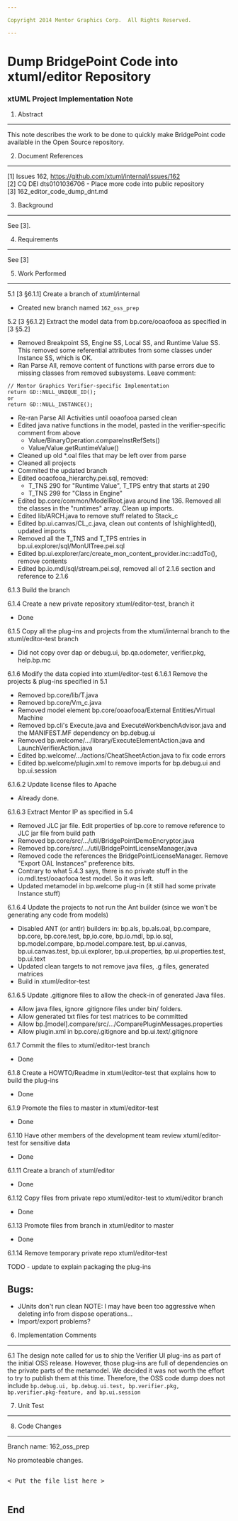 ```yaml
---

Copyright 2014 Mentor Graphics Corp.  All Rights Reserved.

---
```


# Dump BridgePoint Code into xtuml/editor Repository
### xtUML Project Implementation Note


1. Abstract
-----------
This note describes the work to be done to quickly make BridgePoint code available in the Open Source repository.

2. Document References
----------------------
[1] Issues 162, https://github.com/xtuml/internal/issues/162  
[2] CQ DEI dts0101036706 - Place more code into public repository  
[3] 162_editor_code_dump_dnt.md  

3. Background
-------------
See [3].

4. Requirements
---------------
See [3]

5. Work Performed
----------------
5.1 [3 §6.1.1] Create a branch of xtuml/internal
  - Created new branch named ```162_oss_prep```
  
5.2 [3 §6.1.2] Extract the model data from bp.core/ooaofooa as specified in [3 §5.2]
  - Removed Breakpoint SS, Engine SS, Local SS, and Runtime Value SS.  This removed some referential
  attributes from some classes under Instance SS, which is OK.
  - Ran Parse All, remove content of functions with parse errors due to missing classes from removed subsystems.  Leave comment:
  
``` 
// Mentor Graphics Verifier-specific Implementation
return GD::NULL_UNIQUE_ID(); 
or 
return GD::NULL_INSTANCE();
```

  - Re-ran Parse All Activities until ooaofooa parsed clean
  - Edited java native functions in the model, pasted in the verifier-specific comment from above
    - Value/BinaryOperation.compareInstRefSets()
    - Value/Value.getRuntimeValue()
  - Cleaned up old *.oal files that may be left over from parse
  - Cleaned all projects
  - Commited the updated branch
  - Edited ooaofooa_hierarchy.pei.sql, removed:
    - T_TNS 290 for "Runtime Value", T_TPS entry that starts at 290
    - T_TNS 299 for "Class in Engine"
  - Edited bp.core/common/ModelRoot.java around line 136.  Removed all the classes in the "runtimes" array.  Clean up imports.
  - Edited lib/ARCH.java to remove stuff related to Stack_c
  - Edited bp.ui.canvas/CL_c.java, clean out contents of Ishighlighted(), updated imports
  - Removed all the T_TNS and T_TPS entries in bp.ui.explorer/sql/MonUITree.pei.sql
  - Edited bp.ui.explorer/arc/create_mon_content_provider.inc::addTo(), remove contents
  - Edited bp.io.mdl/sql/stream.pei.sql, removed all of 2.1.6 section and reference to 2.1.6
  
6.1.3 Build the branch
  
6.1.4 Create a new private repository xtuml/editor-test, branch it
  - Done
  
6.1.5 Copy all the plug-ins and projects from the xtuml/internal branch to the xtuml/editor-test branch
  - Did not copy over dap or debug.ui, bp.qa.odometer, verifier.pkg, help.bp.mc
  
6.1.6 Modify the data copied into xtuml/editor-test
6.1.6.1 Remove the projects & plug-ins specified in 5.1
  - Removed bp.core/lib/T.java 
  - Removed bp.core/Vm_c.java
  - Removed model element bp.core/ooaofooa/External Entities/Virtual Machine
  - Removed bp.cli's Execute.java and ExecuteWorkbenchAdvisor.java and the MANIFEST.MF dependency on bp.debug.ui
  - Removed bp.welcome/.../library/ExecuteElementAction.java and LaunchVerifierAction.java
  - Edited bp.welcome/.../actions/CheatSheetAction.java to fix code errors
  - Edited bp.welcome/plugin.xml to remove imports for bp.debug.ui and bp.ui.session
  
6.1.6.2 Update license files to Apache
  - Already done.
  
6.1.6.3 Extract Mentor IP as specified in 5.4
  - Removed JLC jar file.  Edit properties of bp.core to remove reference to JLC jar file from build path
  - Removed bp.core/src/.../util/BridgePointDemoEncryptor.java
  - Removed bp.core/src/.../util/BridgePointLicenseManager.java
  - Removed code the references the BridgePointLicenseManager.  Remove "Export OAL Instances" preference bits.
  - Contrary to what 5.4.3 says, there is no private stuff in the io.mdl.test/ooaofooa test model.  So it was left.
  - Updated metamodel in bp.welcome plug-in (it still had some private Instance stuff)
  
6.1.6.4 Update the projects to not run the Ant builder (since we won't be generating any code from models)
  - Disabled ANT (or antlr) builders in: bp.als, bp.als.oal, bp.compare, bp.core, bp.core.test, bp,io.core,
  bp.io.mdl, bp.io.sql, bp.model.compare, bp.model.compare.test, bp.ui.canvas, bp.ui.canvas.test, bp.ui.explorer,
  bp.ui.properties, bp.ui.properties.test, bp.ui.text
  - Updated clean targets to not remove java files, .g files, generated matrices
  - Build in xtuml/editor-test
  
6.1.6.5 Update .gitignore files to allow the check-in of generated Java files.
  - Allow java files, ignore .gitignore files under bin/ folders.
  - Allow generated txt files for test matrices to be committed
  - Allow bp.[model].compare/src/.../ComparePluginMessages.properties
  - Allow plugin.xml in bp.core/.gitignore and bp.ui.text/.gitignore
  
6.1.7 Commit the files to xtuml/editor-test branch
  - Done
  
6.1.8 Create a HOWTO/Readme in xtuml/editor-test that explains how to build the plug-ins
  - Done
  
6.1.9 Promote the files to master in xtuml/editor-test
  - Done
  
6.1.10 Have other members of the development team review xtuml/editor-test for sensitive data 
  - Done
  
6.1.11 Create a branch of xtuml/editor
  - Done
  
6.1.12 Copy files from private repo xtuml/editor-test to xtuml/editor branch
  - Done
  
6.1.13 Promote files from branch in xtuml/editor to master
  - Done
  
6.1.14 Remove temporary private repo xtuml/editor-test

TODO - update to explain packaging the plug-ins

Bugs:
-----
- JUnits don't run clean
    NOTE: I may have been too aggressive when deleting info from dispose operations...
- Import/export problems?

6. Implementation Comments
--------------------------
6.1  The design note called for us to ship the Verifier UI plug-ins as part of the initial OSS release.  However, those plug-ins are full of dependencies on the private parts of the metamodel.  We decided it was not worth the effort to try to publish them at this time.  Therefore, the OSS code dump does not include ```bp.debug.ui, bp.debug.ui.test, bp.verifier.pkg, bp.verifier.pkg-feature, and bp.ui.session```


7. Unit Test
------------

8. Code Changes
---------------
Branch name: 162_oss_prep  

No promoteable changes.  

<pre>

< Put the file list here >

</pre>

End
---

